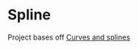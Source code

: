 # Spline

Project bases off [Curves and splines](https://catlikecoding.com/unity/tutorials/curves-and-splines/)
